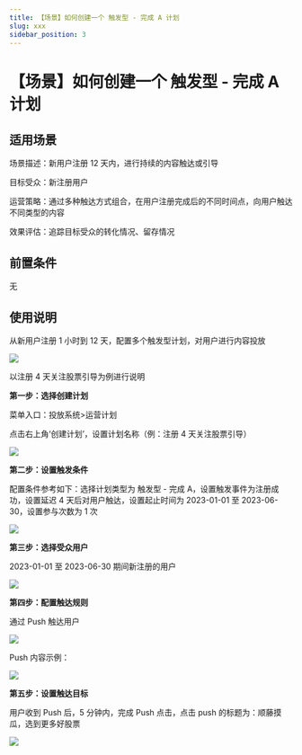 ```yaml
---
title: 【场景】如何创建一个 触发型 - 完成 A 计划
slug: xxx
sidebar_position: 3
---
```



# 【场景】如何创建一个 触发型 - 完成 A 计划

## 适用场景

场景描述：新用户注册 12 天内，进行持续的内容触达或引导

目标受众：新注册用户

运营策略：通过多种触达方式组合，在用户注册完成后的不同时间点，向用户触达不同类型的内容

效果评估：追踪目标受众的转化情况、留存情况

## 前置条件

无

## 使用说明

从新用户注册 1 小时到 12 天，配置多个触发型计划，对用户进行内容投放

<img src="/assets/WjK8bwhcmo42yLxZuJbc4MCTnyc.png" src-width="3454" src-height="1574" align="center"/>

以注册 4 天关注股票引导为例进行说明

**第一步：选择创建计划**

菜单入口：投放系统&gt;运营计划

点击右上角‘创建计划’，设置计划名称（例：注册 4 天关注股票引导）

<img src="/assets/N5R2bVg0GomRm0xYFZ0cQJConic.png" src-width="3174" src-height="1576" align="center"/>

**第二步：设置触发条件**

配置条件参考如下：选择计划类型为 触发型 - 完成 A，设置触发事件为注册成功，设置延迟 4 天后对用户触达，设置起止时间为 2023-01-01 至 2023-06-30，设置参与次数为 1 次

<img src="/assets/FExgbqXF3ougoIxGqHJchmoyn2f.png" src-width="2854" src-height="1478" align="center"/>

**第三步：选择受众用户**

2023-01-01 至 2023-06-30 期间新注册的用户

<img src="/assets/JYp8bhdghobfwqxPctlcOacUnhd.png" src-width="2858" src-height="1582" align="center"/>

**第四步：配置触达规则**

通过 Push 触达用户

<img src="/assets/PVvYbY20KoGB0zxTsZzcQ42inRh.png" src-width="2206" src-height="1178" align="center"/>

Push 内容示例：

<img src="/assets/Zg3qbOqLboGUxkxucHrcrWFdn1e.png" src-width="1284" src-height="771"/>

**第五步：设置触达目标**

用户收到 Push 后，5 分钟内，完成 Push 点击，点击 push 的标题为：顺藤摸瓜，选到更多好股票

<img src="/assets/ElC8b0RggoRbhsx70ducHruAnHh.png" src-width="2200" src-height="1188" align="center"/>

